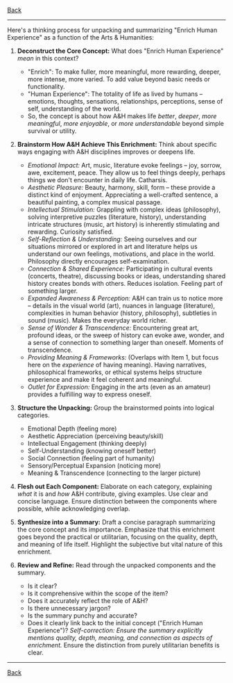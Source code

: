 [Back](README.md)

---

Here's a thinking process for unpacking and summarizing "Enrich Human Experience" as a function of the Arts & Humanities:

1.  **Deconstruct the Core Concept:** What does "Enrich Human Experience" *mean* in this context?
    *   "Enrich": To make fuller, more meaningful, more rewarding, deeper, more intense, more varied. To add value beyond basic needs or functionality.
    *   "Human Experience": The totality of life as lived by humans – emotions, thoughts, sensations, relationships, perceptions, sense of self, understanding of the world.
    *   So, the concept is about how A&H makes life *better*, *deeper*, *more meaningful*, *more enjoyable*, or *more understandable* beyond simple survival or utility.

2.  **Brainstorm How A&H Achieve This Enrichment:** Think about specific ways engaging with A&H disciplines improves or deepens life.
    *   *Emotional Impact:* Art, music, literature evoke feelings – joy, sorrow, awe, excitement, peace. They allow us to feel things deeply, perhaps things we don't encounter in daily life. Catharsis.
    *   *Aesthetic Pleasure:* Beauty, harmony, skill, form – these provide a distinct kind of enjoyment. Appreciating a well-crafted sentence, a beautiful painting, a complex musical passage.
    *   *Intellectual Stimulation:* Grappling with complex ideas (philosophy), solving interpretive puzzles (literature, history), understanding intricate structures (music, art history) is inherently stimulating and rewarding. Curiosity satisfied.
    *   *Self-Reflection & Understanding:* Seeing ourselves and our situations mirrored or explored in art and literature helps us understand our own feelings, motivations, and place in the world. Philosophy directly encourages self-examination.
    *   *Connection & Shared Experience:* Participating in cultural events (concerts, theatre), discussing books or ideas, understanding shared history creates bonds with others. Reduces isolation. Feeling part of something larger.
    *   *Expanded Awareness & Perception:* A&H can train us to notice more – details in the visual world (art), nuances in language (literature), complexities in human behavior (history, philosophy), subtleties in sound (music). Makes the everyday world richer.
    *   *Sense of Wonder & Transcendence:* Encountering great art, profound ideas, or the sweep of history can evoke awe, wonder, and a sense of connection to something larger than oneself. Moments of transcendence.
    *   *Providing Meaning & Frameworks:* (Overlaps with Item 1, but focus here on the *experience* of having meaning). Having narratives, philosophical frameworks, or ethical systems helps structure experience and make it feel coherent and meaningful.
    *   *Outlet for Expression:* Engaging *in* the arts (even as an amateur) provides a fulfilling way to express oneself.

3.  **Structure the Unpacking:** Group the brainstormed points into logical categories.
    *   Emotional Depth (feeling more)
    *   Aesthetic Appreciation (perceiving beauty/skill)
    *   Intellectual Engagement (thinking deeply)
    *   Self-Understanding (knowing oneself better)
    *   Social Connection (feeling part of humanity)
    *   Sensory/Perceptual Expansion (noticing more)
    *   Meaning & Transcendence (connecting to the larger picture)

4.  **Flesh out Each Component:** Elaborate on each category, explaining *what* it is and *how* A&H contribute, giving examples. Use clear and concise language. Ensure distinction between the components where possible, while acknowledging overlap.

5.  **Synthesize into a Summary:** Draft a concise paragraph summarizing the core concept and its importance. Emphasize that this enrichment goes beyond the practical or utilitarian, focusing on the quality, depth, and meaning of life itself. Highlight the subjective but vital nature of this enrichment.

6.  **Review and Refine:** Read through the unpacked components and the summary.
    *   Is it clear?
    *   Is it comprehensive within the scope of the item?
    *   Does it accurately reflect the role of A&H?
    *   Is there unnecessary jargon?
    *   Is the summary punchy and accurate?
    *   Does it clearly link back to the initial concept ("Enrich Human Experience")? *Self-correction: Ensure the summary explicitly mentions quality, depth, meaning, and connection as aspects of enrichment.* Ensure the distinction from purely utilitarian benefits is clear.

---

[Back](README.md)
